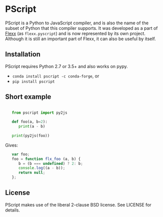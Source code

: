 PScript
========

PScript is a Python to JavaScript compiler, and is also the name of the subset
of Python that this compiler supports. It was developed as a part of
[Flexx](http://flexx.live) (as `flexx.pyscript`) and is now represented
by its own project. Although it is still an important part of Flexx, it can
also be useful by itself.


Installation
------------

PScript requires Python 2.7 or 3.5+ and also works on pypy. 

* ``conda install pscript -c conda-forge``, or
* ``pip install pscript``


Short example
-------------

```py

   from pscript import py2js
   
   def foo(a, b=2):
      print(a - b)
   
   print(py2js(foo))
```

Gives:

```js
   var foo;
   foo = function flx_foo (a, b) {
      b = (b === undefined) ? 2: b;
      console.log((a - b));
      return null;
   };
```

License
-------

PScript makes use of the liberal 2-clause BSD license. See LICENSE for details.
